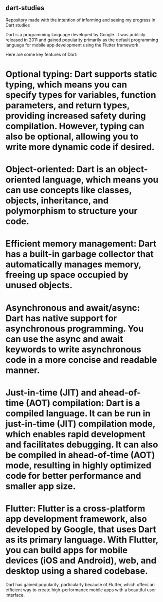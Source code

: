 ## dart-studies

Repository made with the intention of informing and seeing my progress in Dart studies

Dart is a programming language developed by Google. It was publicly released in 2011 and gained popularity primarily as the default programming language for mobile app development using the Flutter framework.

Here are some key features of Dart:

# Optional typing: Dart supports static typing, which means you can specify types for variables, function parameters, and return types, providing increased safety during compilation. However, typing can also be optional, allowing you to write more dynamic code if desired.

# Object-oriented: Dart is an object-oriented language, which means you can use concepts like classes, objects, inheritance, and polymorphism to structure your code.

# Efficient memory management: Dart has a built-in garbage collector that automatically manages memory, freeing up space occupied by unused objects.

# Asynchronous and await/async: Dart has native support for asynchronous programming. You can use the async and await keywords to write asynchronous code in a more concise and readable manner.

# Just-in-time (JIT) and ahead-of-time (AOT) compilation: Dart is a compiled language. It can be run in just-in-time (JIT) compilation mode, which enables rapid development and facilitates debugging. It can also be compiled in ahead-of-time (AOT) mode, resulting in highly optimized code for better performance and smaller app size.

# Flutter: Flutter is a cross-platform app development framework, also developed by Google, that uses Dart as its primary language. With Flutter, you can build apps for mobile devices (iOS and Android), web, and desktop using a shared codebase.

Dart has gained popularity, particularly because of Flutter, which offers an efficient way to create high-performance mobile apps with a beautiful user interface.